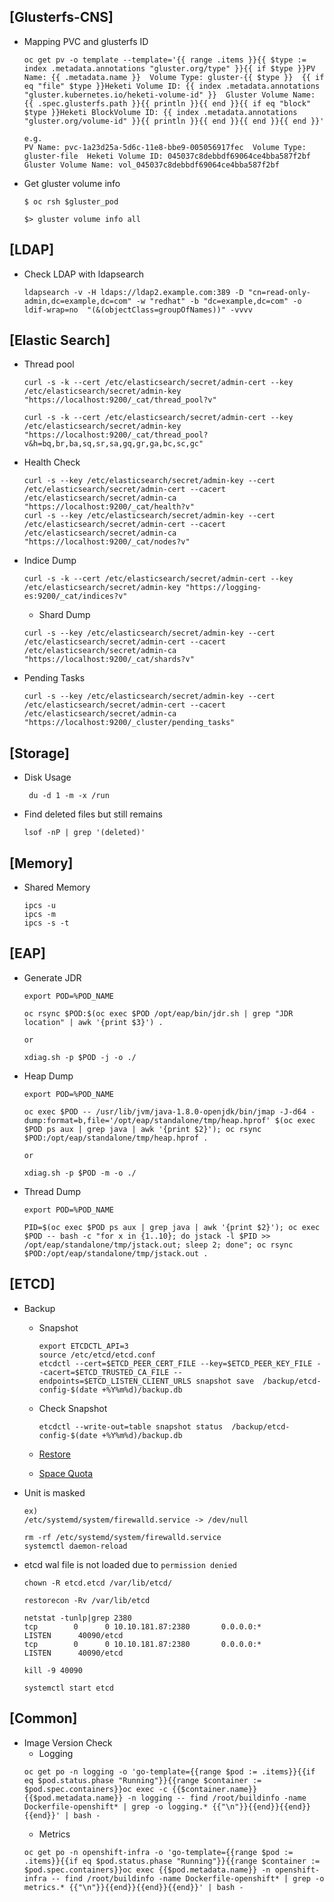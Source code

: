 ## [Glusterfs-CNS]

- Mapping PVC and glusterfs ID
  ```
  oc get pv -o template --template='{{ range .items }}{{ $type := index .metadata.annotations "gluster.org/type" }}{{ if $type }}PV Name: {{ .metadata.name }}  Volume Type: gluster-{{ $type }}  {{ if eq "file" $type }}Heketi Volume ID: {{ index .metadata.annotations "gluster.kubernetes.io/heketi-volume-id" }}  Gluster Volume Name: {{ .spec.glusterfs.path }}{{ println }}{{ end }}{{ if eq "block" $type }}Heketi BlockVolume ID: {{ index .metadata.annotations "gluster.org/volume-id" }}{{ println }}{{ end }}{{ end }}{{ end }}'

  e.g.
  PV Name: pvc-1a23d25a-5d6c-11e8-bbe9-005056917fec  Volume Type: gluster-file  Heketi Volume ID: 045037c8debbdf69064ce4bba587f2bf  Gluster Volume Name: vol_045037c8debbdf69064ce4bba587f2bf                   
  ```
- Get gluster volume info
  ```
  $ oc rsh $gluster_pod

  $> gluster volume info all
  ```


## [LDAP]

- Check LDAP with ldapsearch
  ```
  ldapsearch -v -H ldaps://ldap2.example.com:389 -D "cn=read-only-admin,dc=example,dc=com" -w "redhat" -b "dc=example,dc=com" -o ldif-wrap=no  "(&(objectClass=groupOfNames))" -vvvv
  ```


## [Elastic Search]
- Thread pool
  ```
  curl -s -k --cert /etc/elasticsearch/secret/admin-cert --key /etc/elasticsearch/secret/admin-key "https://localhost:9200/_cat/thread_pool?v"

  curl -s -k --cert /etc/elasticsearch/secret/admin-cert --key /etc/elasticsearch/secret/admin-key "https://localhost:9200/_cat/thread_pool?v&h=bq,br,ba,sq,sr,sa,gq,gr,ga,bc,sc,gc"
  ```

- Health Check
  ```
  curl -s --key /etc/elasticsearch/secret/admin-key --cert /etc/elasticsearch/secret/admin-cert --cacert /etc/elasticsearch/secret/admin-ca "https://localhost:9200/_cat/health?v"
  curl -s --key /etc/elasticsearch/secret/admin-key --cert /etc/elasticsearch/secret/admin-cert --cacert /etc/elasticsearch/secret/admin-ca "https://localhost:9200/_cat/nodes?v"
  ```
- Indice Dump
  ```
  curl -s -k --cert /etc/elasticsearch/secret/admin-cert --key /etc/elasticsearch/secret/admin-key "https://logging-es:9200/_cat/indices?v"
  ```
  - Shard Dump
  ```
  curl -s --key /etc/elasticsearch/secret/admin-key --cert /etc/elasticsearch/secret/admin-cert --cacert /etc/elasticsearch/secret/admin-ca "https://localhost:9200/_cat/shards?v"
  ```

- Pending Tasks
  ```
  curl -s --key /etc/elasticsearch/secret/admin-key --cert /etc/elasticsearch/secret/admin-cert --cacert /etc/elasticsearch/secret/admin-ca "https://localhost:9200/_cluster/pending_tasks"
  ```

## [Storage]

- Disk Usage
  ```
   du -d 1 -m -x /run
  ```

- Find deleted files but still remains
  ```
  lsof -nP | grep '(deleted)'
  ```

## [Memory]
- Shared Memory
  ```
  ipcs -u
  ipcs -m
  ipcs -s -t
  ```

## [EAP]

- Generate JDR
  ```
  export POD=%POD_NAME

  oc rsync $POD:$(oc exec $POD /opt/eap/bin/jdr.sh | grep "JDR location" | awk '{print $3}') .

  or 

  xdiag.sh -p $POD -j -o ./
  ```

- Heap Dump
  ```
  export POD=%POD_NAME

  oc exec $POD -- /usr/lib/jvm/java-1.8.0-openjdk/bin/jmap -J-d64 -dump:format=b,file='/opt/eap/standalone/tmp/heap.hprof' $(oc exec $POD ps aux | grep java | awk '{print $2}'); oc rsync $POD:/opt/eap/standalone/tmp/heap.hprof .

  or

  xdiag.sh -p $POD -m -o ./
  ```

- Thread Dump
  ```
  export POD=%POD_NAME

  PID=$(oc exec $POD ps aux | grep java | awk '{print $2}'); oc exec $POD -- bash -c "for x in {1..10}; do jstack -l $PID >> /opt/eap/standalone/tmp/jstack.out; sleep 2; done"; oc rsync $POD:/opt/eap/standalone/tmp/jstack.out .
  ```

## [ETCD]
- Backup
  - Snapshot
    ```
    export ETCDCTL_API=3
    source /etc/etcd/etcd.conf
    etcdctl --cert=$ETCD_PEER_CERT_FILE --key=$ETCD_PEER_KEY_FILE --cacert=$ETCD_TRUSTED_CA_FILE --endpoints=$ETCD_LISTEN_CLIENT_URLS snapshot save  /backup/etcd-config-$(date +%Y%m%d)/backup.db  
    ```
  - Check Snapshot
    ```
    etcdctl --write-out=table snapshot status  /backup/etcd-config-$(date +%Y%m%d)/backup.db
    ```
  - [Restore](https://docs.openshift.com/container-platform/3.11/admin_guide/assembly_restore-etcd-quorum.html#backing-up-etcd_restore-etcd-quorum)

  - [Space Quota](https://github.com/etcd-io/etcd/blob/master/Documentation/op-guide/maintenance.md#space-quota)

- Unit is masked
  ```
  ex)
  /etc/systemd/system/firewalld.service -> /dev/null
  
  rm -rf /etc/systemd/system/firewalld.service
  systemctl daemon-reload
  ```
  
- etcd wal file is not loaded due to `permission denied`
  ```
  chown -R etcd.etcd /var/lib/etcd/

  restorecon -Rv /var/lib/etcd

  netstat -tunlp|grep 2380
  tcp        0      0 10.10.181.87:2380       0.0.0.0:*               LISTEN      40090/etcd          
  tcp        0      0 10.10.181.87:2380       0.0.0.0:*               LISTEN      40090/etcd          

  kill -9 40090

  systemctl start etcd
  ```


## [Common]
- Image Version Check
  - Logging
   ```
   oc get po -n logging -o 'go-template={{range $pod := .items}}{{if eq $pod.status.phase "Running"}}{{range $container := $pod.spec.containers}}oc exec -c {{$container.name}} {{$pod.metadata.name}} -n logging -- find /root/buildinfo -name Dockerfile-openshift* | grep -o logging.* {{"\n"}}{{end}}{{end}}{{end}}' | bash -
   ```
  - Metrics
  ```
  oc get po -n openshift-infra -o 'go-template={{range $pod := .items}}{{if eq $pod.status.phase "Running"}}{{range $container := $pod.spec.containers}}oc exec {{$pod.metadata.name}} -n openshift-infra -- find /root/buildinfo -name Dockerfile-openshift* | grep -o metrics.* {{"\n"}}{{end}}{{end}}{{end}}' | bash -
  ```
